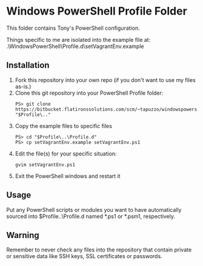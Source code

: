 # Windows PowerShell Profile Folder

This folder contains Tony's PowerShell configuration.

Things specific to me are isolated into the example file at:
    .\WindowsPowerShell\Profile.d\setVagrantEnv.example

## Installation
1. Fork this repository into your own repo (if you don't want to use my files as-is.)
2. Clone this git repository into your PowerShell Profile folder:
    ```
    PS> git clone https://bitbucket.flatironssolutions.com/scm/~tapuzzo/windowspowershell.git "$Profile\.."
    ```
3. Copy the example files to specific files
    ```
    PS> cd "$Profile\..\Profile.d"
    PS> cp setVagrantEnv.example setVagrantEnv.ps1
    ```
4. Edit the file(s) for your specific situation:
    ```
    gvim setVagrantEnv.ps1
    ```
5. Exit the PowerShell windows and restart it

## Usage

Put any PowerShell scripts or modules you want to have automatically sourced into $Profile\..\Profile.d
named *.ps1 or *.psm1, respectively.

## Warning

Remember to never check any files into the repository that contain private or sensitive data like SSH keys,
SSL certificates or passwords.
